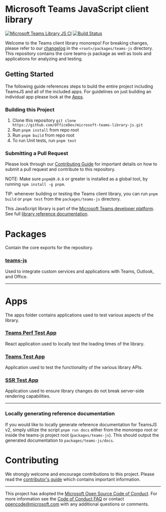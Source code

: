 # Microsoft Teams JavaScript client library

[![Microsoft Teams Library JS CI](https://github.com/OfficeDev/microsoft-teams-library-js/actions/workflows/main.yml/badge.svg?event=push)](https://github.com/OfficeDev/microsoft-teams-library-js/actions/workflows/main.yml)
[![Build Status](https://office.visualstudio.com/ISS/_apis/build/status/M365%20Platform/App%20SDK/OfficeDev.microsoft-teams-library-js)](https://office.visualstudio.com/ISS/_build/latest?definitionId=17483)

Welcome to the Teams client library monorepo! For breaking changes, please refer to our [changelog](./packages/teams-js/CHANGELOG.md) in the `<root>/packages/teams-js` directory. This repository contains the core teams-js package as well as tools and applications for analyzing and testing.

## Getting Started

The following guide references steps to build the entire project including TeamsJS and all of the included apps. For guidelines on just building an individual app please look at the [Apps](#apps).

### Building this Project

1. Clone this repository `git clone https://github.com/OfficeDev/microsoft-teams-library-js.git`
2. Run `pnpm install` from repo root
3. Run `pnpm build` from repo root
4. To run Unit tests, run `pnpm test`

### Submitting a Pull Request

Please look through our [Contributing Guide](CONTRIBUTING.md) for important details on how to submit a pull request and contribute to this repository.

NOTE: Make sure `pnpm@9.0.6` or greater is installed as a global tool, by running `npm install -g pnpm`.

TIP: whenever building or testing the Teams client library, you can run `pnpm build` or `pnpm test` from the `packages/teams-js` directory.

This JavaScript library is part of the [Microsoft Teams developer platform](https://learn.microsoft.com/microsoftteams/platform/overview?view=msteams-client-js-latest). See full [library reference documentation](https://learn.microsoft.com/javascript/api/overview/msteams-client?view=msteams-client-js-latest).

# Packages

Contain the core exports for the repository.

### [teams-js](./packages/teams-js)

Used to integrate custom services and applications with Teams, Outlook, and Office.

---

# Apps

The apps folder contains applications used to test various aspects of the library.

### [Teams Perf Test App](./apps/teams-perf-test-app/README.md)

React application used to locally test the loading times of the library.

### [Teams Test App](./apps/teams-test-app/README.md)

Application used to test the functionality of the various library APIs.

### [SSR Test App](./apps/ssr-test-app/README.md)

Application used to ensure library changes do not break server-side rendering capabilities.

---

### Locally generating reference documentation

If you would like to locally generate reference documentation for TeamsJS v2, simply utilize the script `pnpm run docs` either from the monorepo root or inside the teams-js project root (`packages/teams-js`). This should output the generated documentation to `packages/teams-js/docs`.

# Contributing

We strongly welcome and encourage contributions to this project. Please read the [contributor's guide](CONTRIBUTING.md) which contains important information.

---

This project has adopted the [Microsoft Open Source Code of Conduct](https://opensource.microsoft.com/codeofconduct/). For more information see the [Code of Conduct FAQ](https://opensource.microsoft.com/codeofconduct/faq/) or contact [opencode@microsoft.com](mailto:opencode@microsoft.com) with any additional questions or comments.
